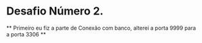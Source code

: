 # Desafio Número 2.

** Primeiro eu fiz a parte de Conexão com banco, alterei a porta 9999 para a porta 3306 **
